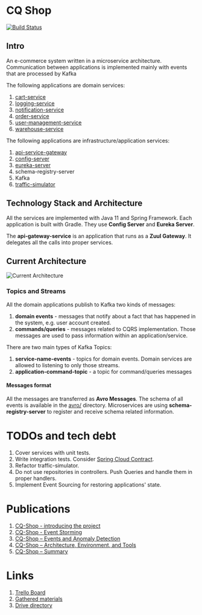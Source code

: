 # CQ Shop
[![Build Status](https://travis-ci.org/mateuszbrycki/cq-shop.svg?branch=master)](https://travis-ci.org/mateuszbrycki/cq-shop)
## Intro
An e-commerce system written in a microservice architecture. Communication between applications is implemented mainly with events that are processed by Kafka

The following applications are domain services:
1. [cart-service](https://github.com/mateuszbrycki/cq-shop/tree/master/cart-service)
2. [logging-service](https://github.com/mateuszbrycki/cq-shop/tree/master/logging-service)
3. [notification-service](https://github.com/mateuszbrycki/cq-shop/tree/master/notification-service)
4. [order-service](https://github.com/mateuszbrycki/cq-shop/tree/master/order-service)
5. [user-management-service](https://github.com/mateuszbrycki/cq-shop/tree/master/user-management-service)
6. [warehouse-service](https://github.com/mateuszbrycki/cq-shop/tree/master/warehouse-service)

The following applications are infrastructure/application services:
1. [api-service-gateway](https://github.com/mateuszbrycki/cq-shop/tree/master/api-gateway-service)
2. [config-server](https://github.com/mateuszbrycki/cq-shop/tree/master/config-server)
3. [eureka-server](https://github.com/mateuszbrycki/cq-shop/tree/master/eureka-server)
4. schema-registry-server
5. Kafka
6. [traffic-simulator](https://github.com/mateuszbrycki/cq-shop/tree/master/traffic-simulator)

## Technology Stack and Architecture
All the services are implemented with Java 11 and Spring Framework. Each application is built with Gradle. They use **Config Server** and **Eureka Server**. 

The **api-gateway-service** is an application that runs as a **Zuul Gateway**. It delegates all the calls into proper services. 

## Current Architecture
![Current Architecture](https://passion-to-profession.com/wp-content/uploads/2019/02/cq-shop-infrastructure.png)

### Topics and Streams
All the domain applications publish to Kafka two kinds of messages:
1. **domain events** - messages that notify about a fact that has happened in the system, e.g. user account created.
2. **commands/queries** - messages related to CQRS implementation. Those messages are used to pass information within an application/service.

There are two main types of Kafka Topics:
1. **service-name-events** - topics for domain events. Domain services are allowed to listening to only those streams.
2. **application-command-topic** - a topic for command/queries messages

#### Messages format
All the messages are transferred as **Avro Messages**. The schema of all events is available in the [avro/](https://github.com/mateuszbrycki/cq-shop/tree/master/avro) directory. Microservices are using **schema-registry-server** to register and receive schema related information.

# TODOs and tech debt
1. Cover services with unit tests.
2. Write integration tests. Consider [Spring Cloud Contract](https://github.com/spring-cloud-samples/spring-cloud-contract-samples).
3. Refactor traffic-simulator.
4. Do not use repositories in controllers. Push Queries and handle them in proper handlers.
5. Implement Event Sourcing for restoring applications' state.

# Publications
1. [CQ-Shop - introducing the project](https://passion-to-profession.com/2018/10/10/cq-shop-introducing-the-project/)
2. [CQ-Shop - Event Storming](https://passion-to-profession.com/2019/02/14/cq-shop-event-storming/)
3. [CQ-Shop – Events and Anomaly Detection](https://passion-to-profession.com/2019/08/27/cq-shop-events-and-anomaly-detection/)
4. [CQ-Shop – Architecture, Environment, and Tools](https://passion-to-profession.com/2019/09/05/cq-shop-architecture-environment-and-tools/)
5. [CQ-Shop – Summary](https://passion-to-profession.com/2019/09/16/cq-shop-summary/)

# Links
1. [Trello Board](https://trello.com/b/J0patAI6/cq-shop)
2. [Gathered materials](https://docs.google.com/document/d/1w1Mlskqh1OHX2teFUfPfvlsILXTDhUCY3Kszq8uQ20Q/edit?usp=sharing)
3. [Drive directory](https://drive.google.com/drive/folders/1M56ePAzZXk89RqTAxO2MoX0-rY3H0NSR?usp=sharing)

